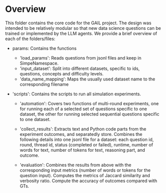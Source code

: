 # Overview

This folder contains the core code for the GAIL project. The design was intended to 
be relatively modular so that new data science questions can be trained or 
implemented by the LLM agents. We provide a brief overview of each of the folders/files:

- params: Contains the functions
    - 'load_params': Reads questions from jsonl files and keep in SimpeNamespace.
    - 'input_dataset': Split into different datasets, specific to ids, questions, concepts and difficulty levels.
    - 'data_name_mapping': Maps the usually used dataset name to the corresponding filename

- 'scripts': Contains the scripts to run all simulation experiments. 
    - 'automation': Covers two functions of multi-round experiments, one for running each of a selected 
    set of questions specific to one dataset, the other for running selected sequential questions specific to 
    one dataset. 

    - 'collect_results': Extracts text and Python code parts from the experiment outcomes, and separatedly store.
    Combines the following details into one jsonl file for a dataset: each question id, round, thread id, status 
    (completed or failed), runtime, number of words for text, number of tokens for text, reasoning part, and outcome. 

    - 'evaluation': Combines the results from above with the corresponding input metrics (number of words or tokens 
    for the question input). Computes the metrics of Jaccard similarity and verbosity ratio. Compute the accuracy of 
    outcomes compared with GTs. 
